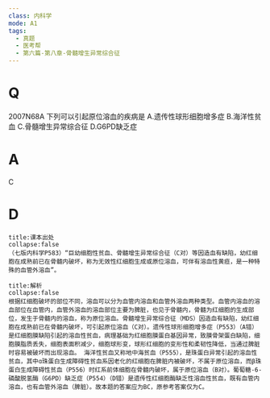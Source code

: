```yaml
---
class: 内科学
mode: A1
tags:
  - 真题
  - 医考帮
  - 第六篇-第八章-骨髓增生异常综合征
---
```


# Q
2007N68A 下列可以引起原位溶血的疾病是
A.遗传性球形细胞增多症
B.海洋性贫血
C.骨髓增生异常综合征
D.G6PD缺乏症

# A
C
# D
```ad-note
title:课本出处
collapse:false
（七版内科学P583）“巨幼细胞性贫血、骨髓增生异常综合征（C对）等因造血有缺陷，幼红细胞在成熟前已在骨髓内破坏，称为无效性红细胞生成或原位溶血，可伴有溶血性黄疸，是一种特殊的血管外溶血”。
```

```ad-summary
title:解析
collapse:false
根据红细胞破坏的部位不同，溶血可以分为血管内溶血和血管外溶血两种类型。血管内溶血的溶血部位在血管内，血管外溶血的溶血部位主要为脾脏，也见于骨髓内，骨髓为红细胞的生成部位，发生于骨髓内的溶血，称为原位溶血。骨髓增生异常综合征（MDS）因造血有缺陷，幼红细胞在成熟前已在骨髓内破坏，可引起原位溶血（C对）。遗传性球形细胞增多症（P553）（A错）是红细胞膜缺陷引起的溶血性贫血，病理基础为红细胞膜蛋白基因异常，致膜骨架蛋白缺陷，细胞膜脂质丢失，细胞表面积减少，细胞球形变，球形红细胞的变形性和柔韧性降低，当通过脾脏时容易被破坏而出现溶血。 海洋性贫血又称地中海贫血（P555），是珠蛋白异常引起的溶血性贫血，其中ɑ珠蛋白生成障碍性贫血系因老化的红细胞在脾脏内被破坏，不属于原位溶血，而β珠蛋白生成障碍性贫血（P556）时红系前体细胞在骨髓内破坏，属于原位溶血（B对）。葡萄糖-6-磷酸脱氢酶（G6PD）缺乏症（P554）（D错）是遗传性红细胞酶缺乏性溶血性贫血，既有血管内溶血，也有血管外溶血（脾脏）。故本题的答案应为BC，原参考答案仅为C。
```

